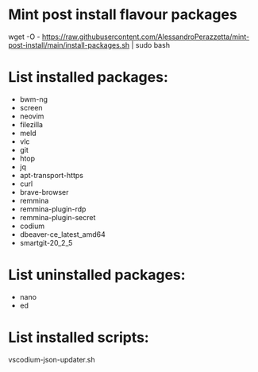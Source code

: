 # Mint post install flavour packages

wget -O - https://raw.githubusercontent.com/AlessandroPerazzetta/mint-post-install/main/install-packages.sh | sudo bash


# List installed packages:

- bwm-ng
- screen
- neovim 
- filezilla 
- meld 
- vlc 
- git 
- htop 
- jq
- apt-transport-https
- curl
- brave-browser
- remmina
- remmina-plugin-rdp
- remmina-plugin-secret
- codium
- dbeaver-ce_latest_amd64
- smartgit-20_2_5

# List uninstalled packages:

- nano
- ed

# List installed scripts:

vscodium-json-updater.sh

